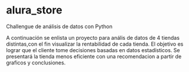 # alura_store
Challengue de análisis de datos con Python

A continuación se enlista un proyecto para anális de datos de 4 tiendas distintas,con el fin visualizar la rentabilidad de cada tienda. El objetivo es lograr que el cliente tome decisiones basadas en datos estadísticos. Se presentará la tienda menos eficiente con una recomendacion a partir de graficos y conclusiones.
